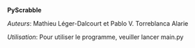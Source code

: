 **PyScrabble**

*Auteurs*: Mathieu Léger-Dalcourt et Pablo V. Torreblanca Alarie

*Utilisation*: Pour utiliser le programme, veuiller lancer main.py